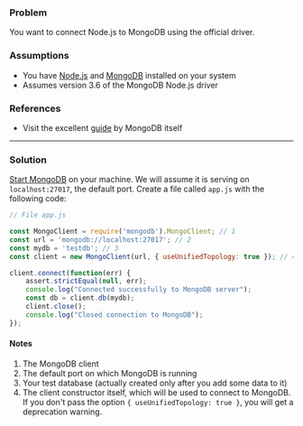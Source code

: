 ### Problem
You want to connect Node.js to MongoDB using the official driver.

### Assumptions
* You have [Node.js](https://nodejs.org/en/) and [MongoDB](https://www.mongodb.com/try/download/community) installed on your system
* Assumes version 3.6 of the MongoDB Node.js driver

### References
* Visit the excellent [guide](https://mongodb.github.io/node-mongodb-native/) by MongoDB itself


***


### Solution

[Start MongoDB](https://github.com/skye10/Cook-Y-in-X-minutes/wiki/Start-and-stop-MongoDB-on-OSX) on your machine. We will assume it is serving on `localhost:27017`, the default port. Create a file called `app.js` with the following code:

```javascript
// File app.js

const MongoClient = require('mongodb').MongoClient; // 1
const url = 'mongodb://localhost:27017'; // 2
const mydb = 'testdb'; // 3
const client = new MongoClient(url, { useUnifiedTopology: true }); // 4

client.connect(function(err) {
    assert.strictEqual(null, err);
    console.log("Connected successfully to MongoDB server");
    const db = client.db(mydb);
    client.close();
    console.log("Closed connection to MongoDB");
});
```


#### Notes
1. The MongoDB client
2. The default port on which MongoDB is running
3. Your test database (actually created only after you add some data to it)
4. The client constructor itself, which will be used to connect to MongoDB. If you don't pass the option `{ useUnifiedTopology: true }`, you will get a deprecation warning.
